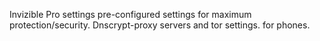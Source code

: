 Invizible Pro settings pre-configured settings for maximum protection/security. Dnscrypt-proxy servers and tor settings. for phones. 
